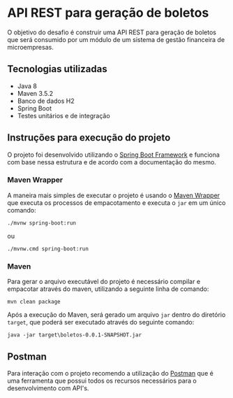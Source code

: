 # API REST para geração de boletos

O objetivo do desafio é construir uma API REST para geração de boletos que será
consumido por um módulo de um sistema de gestão financeira de microempresas.

## Tecnologias utilizadas

* Java 8
* Maven 3.5.2
* Banco de dados H2
* Spring Boot
* Testes unitários e de integração

## Instruções para execução do projeto

O projeto foi desenvolvido utilizando o [Spring Boot Framework](https://projects.spring.io/spring-boot/) e funciona com base nessa estrutura e de acordo com a documentação do mesmo.

### Maven Wrapper

A maneira mais simples de executar o projeto é usando o [Maven Wrapper](https://github.com/takari/maven-wrapper) que executa os processos de empacotamento e executa o `jar` em um único comando:

``` ./mvnw spring-boot:run ``` 

ou 

``` ./mvnw.cmd spring-boot:run ```

### Maven

Para gerar o arquivo executável do projeto é necessário compilar e empacotar através do maven, utilizando a seguinte linha de comando:

``` mvn clean package ```

Após a execução do Maven, será gerado um arquivo `jar` dentro do diretório `target`, que poderá ser executado através do seguinte comando:

``` java -jar target\boletos-0.0.1-SNAPSHOT.jar ```

## Postman

Para interação com o projeto recomendo a utilização do [Postman](https://www.getpostman.com/) que é uma ferramenta que possui todos os recursos necessários para o desenvolvimento com API's.
